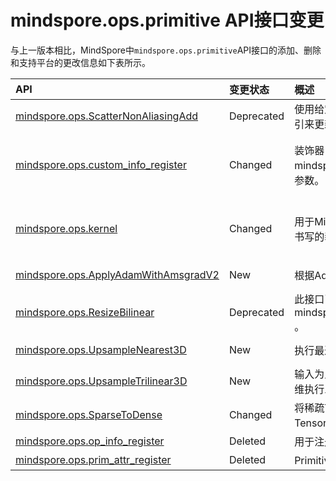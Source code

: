 # mindspore.ops.primitive API接口变更

与上一版本相比，MindSpore中`mindspore.ops.primitive`API接口的添加、删除和支持平台的更改信息如下表所示。

|API|变更状态|概述|支持平台|类别
|:----|:----|:----|:----|:----
|[mindspore.ops.ScatterNonAliasingAdd](https://mindspore.cn/docs/zh-CN/r2.1/api_python/ops/mindspore.ops.ScatterNonAliasingAdd.html#mindspore.ops.ScatterNonAliasingAdd)|Deprecated|使用给定值通过加法操作和输入索引来更新Tensor值。|r2.0: Ascend|Parameter操作算子
|[mindspore.ops.custom_info_register](https://mindspore.cn/docs/zh-CN/r2.1/api_python/ops/mindspore.ops.custom_info_register.html#mindspore.ops.custom_info_register)|Changed|装饰器，用于将注册信息绑定到： mindspore.ops.Custom 的 func 参数。|r2.1: Ascend/GPU/CPU|r2.0: 装饰器 => r2.1: 自定义算子
|[mindspore.ops.kernel](https://mindspore.cn/docs/zh-CN/r2.1/api_python/ops/mindspore.ops.kernel.html#mindspore.ops.kernel)|Changed|用于MindSpore Hybrid DSL函数书写的装饰器。|r2.1: Ascend/GPU/CPU|r2.0: 装饰器 => r2.1: 自定义算子
|[mindspore.ops.ApplyAdamWithAmsgradV2](https://mindspore.cn/docs/zh-CN/r2.1/api_python/ops/mindspore.ops.ApplyAdamWithAmsgradV2.html#mindspore.ops.ApplyAdamWithAmsgradV2)|New|根据Adam算法更新变量var。|r2.1: Ascend/GPU/CPU|优化器
|[mindspore.ops.ResizeBilinear](https://mindspore.cn/docs/zh-CN/r2.1/api_python/ops/mindspore.ops.ResizeBilinear.html#mindspore.ops.ResizeBilinear)|Deprecated|此接口已弃用，请使用 mindspore.ops.ResizeBilinearV2 。|r2.0: Ascend/GPU/CPU|神经网络
|[mindspore.ops.UpsampleNearest3D](https://mindspore.cn/docs/zh-CN/r2.1/api_python/ops/mindspore.ops.UpsampleNearest3D.html#mindspore.ops.UpsampleNearest3D)|New|执行最近邻上采样操作。|r2.1: Ascend/GPU/CPU|神经网络
|[mindspore.ops.UpsampleTrilinear3D](https://mindspore.cn/docs/zh-CN/r2.1/api_python/ops/mindspore.ops.UpsampleTrilinear3D.html#mindspore.ops.UpsampleTrilinear3D)|New|输入为五维度Tensor，跨其中三维执行三线性插值上调采样。|r2.1: Ascend/GPU/CPU|神经网络
|[mindspore.ops.SparseToDense](https://mindspore.cn/docs/zh-CN/r2.1/api_python/ops/mindspore.ops.SparseToDense.html#mindspore.ops.SparseToDense)|Changed|将稀疏Tensor转换为密集Tensor。|r2.0: GPU/CPU => r2.1: CPU|稀疏算子
|[mindspore.ops.op_info_register](https://mindspore.cn/docs/zh-CN/r2.0/api_python/ops/mindspore.ops.op_info_register.html#mindspore.ops.op_info_register)|Deleted|用于注册算子的装饰器。||装饰器
|[mindspore.ops.prim_attr_register](https://mindspore.cn/docs/zh-CN/r2.0/api_python/ops/mindspore.ops.prim_attr_register.html#mindspore.ops.prim_attr_register)|Deleted|Primitive属性的注册器。||装饰器
